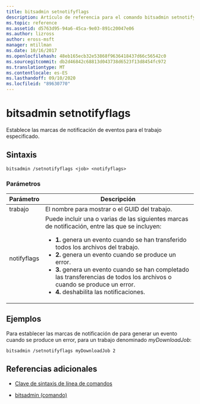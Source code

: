```yaml
---
title: bitsadmin setnotifyflags
description: Artículo de referencia para el comando bitsadmin setnotifyflags, que establece las marcas de notificación de eventos para el trabajo especificado.
ms.topic: reference
ms.assetid: d5763d95-94a6-45ca-9e03-891c20047e06
ms.author: lizross
author: eross-msft
manager: mtillman
ms.date: 10/16/2017
ms.openlocfilehash: 48eb165ecb32e53868f9636418437d66c56542c0
ms.sourcegitcommit: db2d46842c68813d043738d6523f13d8454fc972
ms.translationtype: MT
ms.contentlocale: es-ES
ms.lasthandoff: 09/10/2020
ms.locfileid: "89630770"
---
```

# <a name="bitsadmin-setnotifyflags"></a>bitsadmin setnotifyflags

Establece las marcas de notificación de eventos para el trabajo especificado.

## <a name="syntax"></a>Sintaxis

```
bitsadmin /setnotifyflags <job> <notifyflags>
```

### <a name="parameters"></a>Parámetros

| Parámetro | Descripción |
| --------- | ----------- |
| trabajo | El nombre para mostrar o el GUID del trabajo. |
| notifyflags | Puede incluir una o varias de las siguientes marcas de notificación, entre las que se incluyen:<ul><li>**1.** genera un evento cuando se han transferido todos los archivos del trabajo.</li><li>**2.** genera un evento cuando se produce un error.</li><li>**3.** genera un evento cuando se han completado las transferencias de todos los archivos o cuando se produce un error.</li><li>**4.** deshabilita las notificaciones.</li></ul> |

## <a name="examples"></a>Ejemplos

Para establecer las marcas de notificación de para generar un evento cuando se produce un error, para un trabajo denominado *myDownloadJob*:

```
bitsadmin /setnotifyflags myDownloadJob 2
```

## <a name="additional-references"></a>Referencias adicionales

- [Clave de sintaxis de línea de comandos](command-line-syntax-key.md)

- [bitsadmin (comando)](bitsadmin.md)
